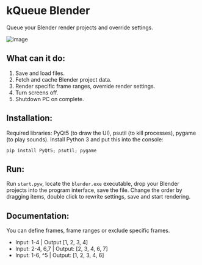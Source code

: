 # kQueue Blender
Queue your Blender render projects and override settings.

![image](https://github.com/user-attachments/assets/fc5a8bfc-e99e-4699-b25b-9f8eb8a986d4)

## What can it do:
1. Save and load files.
2. Fetch and cache Blender project data.
3. Render specific frame ranges, override render settings.
4. Turn screens off.
5. Shutdown PC on complete.

## Installation:
Required libraries: PyQt5 (to draw the UI), psutil (to kill processes), pygame (to play sounds).
Install Python 3 and put this into the console:
```
pip install PyQt5; psutil; pygame
```

## Run:
Run `start.pyw`, locate the `blender.exe` executable, drop your Blender projects into the program interface, save the file.
Change the order by dragging items, double click to rewrite settings, save and start rendering.

## Documentation:
You can define frames, frame ranges or exclude specific frames.
- Input: 1-4 | Output [1, 2, 3, 4]
- Input: 2-4, 6,7 | Output: [2, 3, 4, 6, 7]
- Input: 1-6, ^5 | Output: [1, 2, 3, 4, 6]
